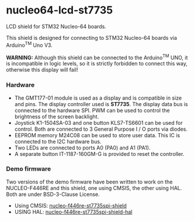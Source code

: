 # nucleo64-lcd-st7735
LCD shield for STM32 Nucleo-64 boards.

This shield is designed for connecting to STM32 Nucleo-64 boards via Arduino<sup>TM</sup> Uno V3.

**WARNING:** Although this shield can be connected to the Arduino<sup>TM</sup> UNO, it is incompatible in logic levels, so it is strictly forbidden to connect this way, otherwise this display will fail!

### Hardware
* The GMT177-01 module is used as a display and is compatible in size and pins. The display controller used is **ST7735**. The display data bus is connected to the hardware SPI. PWM can be used  to control the brightness of the screen backlight.
* Joystick K1-1504SA-03 and one button KLS7-TS6601 can be used for control. Both are connected to 3 General Purpose I / O ports via diodes.
* EEPROM memory M24C08 can be used to store user data. This IC is connected to the I2C hardware bus.
* Two LEDs are connected to ports A0 (PA0) and A1 (PA1).
* A separate button IT-1187-160GM-G is provided to reset the controller.

### Demo firmware
Two versions of the demo firmware have been written to work on the NUCLEO-F446RE and this shield, one using CMSIS, the other using HAL. Both are under BSD-3-Clause License.
* Using CMSIS: [nucleo-f446re-st7735spi-shield](https://github.com/virxkane/nucleo-f446re-st7735spi-shield)
* USING HAL: [nucleo-f446re-st7735spi-shield-hal](https://github.com/virxkane/nucleo-f446re-st7735spi-shield-hal)

